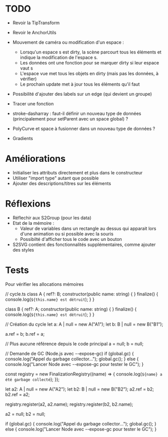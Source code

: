 # TODO

- Revoir la TipTransform
- Revoir le AnchorUtils
- Mouvement de caméra ou modification d'un espace :
    - Lorsqu'un espace s est dirty, la scène parcourt tous les éléments et indique la modification de l'espace s.
    - Les données ont une fonction pour se marquer dirty si leur espace vaut s
    - L'espace vue met tous les objets en dirty (mais pas les données, à vérifier)
    - Le prochain update met à jour tous les éléments qu'il faut

- Possibilité d'ajouter des labels sur un edge (qui devient un groupe)
- Tracer une fonction
- stroke-dasharray : faut-il définir un nouveau type de données (principalement pour setParent avec un space global) ?
- PolyCurve et space à fusionner dans un nouveau type de données ?
- Gradients

# Améliorations

- Initialiser les attributs directement et plus dans le constructeur
- Utiliser "import type" autant que possible
- Ajouter des descriptions/titres sur les éléments

# Réflexions

- Réflechir aux S2Group (pour les data)
- Etat de la mémoire :
    - Valeur de variables dans un rectangle au dessus qui apparait lors d'une animation ou si possible avec la souris
    - Possibilté d'afficher tous le code avec un bouton
- S2SVG contient des fonctionnalités supplémentaires, comme ajouter des styles

# Tests

Pour vérifier les allocations mémoires

// cycle.ts
class A {
ref?: B;
constructor(public name: string) { }
finalize() { console.log(`${this.name} est détruit`); }
}

class B {
ref?: A;
constructor(public name: string) { }
finalize() { console.log(`${this.name} est détruit`); }
}

// Création du cycle
let a: A | null = new A("A1");
let b: B | null = new B("B1");

a.ref = b;
b.ref = a;

// Plus aucune référence depuis le code principal
a = null;
b = null;

// Demande de GC (Node.js avec --expose-gc)
if (global.gc) {
console.log("Appel du garbage collector...");
global.gc();
} else {
console.log("Lancer Node avec --expose-gc pour tester le GC");
}

const registry = new FinalizationRegistry((name) => {
console.log(`${name} a été garbage collecté`);
});

let a2: A | null = new A("A2");
let b2: B | null = new B("B2");
a2.ref = b2;
b2.ref = a2;

registry.register(a2, a2.name);
registry.register(b2, b2.name);

a2 = null;
b2 = null;

if (global.gc) {
console.log("Appel du garbage collector...");
global.gc();
} else {
console.log("Lancer Node avec --expose-gc pour tester le GC");
}
